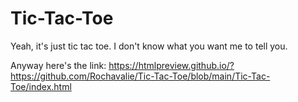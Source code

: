 # Tic-Tac-Toe

Yeah, it's just tic tac toe. I don't know what you want me to tell you.

Anyway here's the link:
https://htmlpreview.github.io/?https://github.com/Rochavalie/Tic-Tac-Toe/blob/main/Tic-Tac-Toe/index.html
